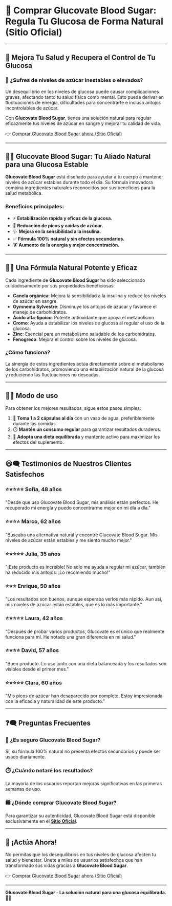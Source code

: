 # 🛒 Comprar Glucovate Blood Sugar: Regula Tu Glucosa de Forma Natural (Sitio Oficial)

---

## 💪 Mejora Tu Salud y Recupera el Control de Tu Glucosa

### 🤔 ¿Sufres de niveles de azúcar inestables o elevados?

Un desequilibrio en los niveles de glucosa puede causar complicaciones graves, afectando tanto tu salud física como mental. Esto puede derivar en fluctuaciones de energía, dificultades para concentrarte e incluso antojos incontrolables de azúcar.

Con **Glucovate Blood Sugar**, tienes una solución natural para regular eficazmente tus niveles de azúcar en sangre y mejorar tu calidad de vida.

👉 [Comprar Glucovate Blood Sugar ahora (Sitio Oficial)](https://t.co/qd5hQ7ymFZ)

---

## 🌿✨ Glucovate Blood Sugar: Tu Aliado Natural para una Glucosa Estable

**Glucovate Blood Sugar** está diseñado para ayudar a tu cuerpo a mantener niveles de azúcar estables durante todo el día. Su fórmula innovadora combina ingredientes naturales reconocidos por sus beneficios para la salud metabólica.

### **Beneficios principales:**
- ⚡ **Estabilización rápida y eficaz de la glucosa.**
- 🍃 **Reducción de picos y caídas de azúcar.**
- 🩺 **Mejora en la sensibilidad a la insulina.**
- ✅ **Fórmula 100% natural y sin efectos secundarios.**
- 🏋️ **Aumento de la energía y mejor concentración.**

---

## 🌸🔬 Una Fórmula Natural Potente y Eficaz

Cada ingrediente de **Glucovate Blood Sugar** ha sido seleccionado cuidadosamente por sus propiedades beneficiosas:

- **Canela orgánica**: Mejora la sensibilidad a la insulina y reduce los niveles de azúcar en sangre.  
- **Gymnema Sylvestre**: Disminuye los antojos de azúcar y favorece el manejo de carbohidratos.  
- **Ácido alfa-lipoico**: Potente antioxidante que apoya el metabolismo.  
- **Cromo**: Ayuda a estabilizar los niveles de glucosa al regular el uso de la glucosa.  
- **Zinc**: Esencial para un metabolismo saludable de los carbohidratos.  
- **Fenogreco**: Mejora el control sobre los niveles de glucosa.

### **¿Cómo funciona?**
La sinergia de estos ingredientes actúa directamente sobre el metabolismo de los carbohidratos, promoviendo una estabilización natural de la glucosa y reduciendo las fluctuaciones no deseadas.

---

## 📝✨ Modo de uso

Para obtener los mejores resultados, sigue estos pasos simples:  
1. 🥄 **Toma 1 a 2 cápsulas al día** con un vaso de agua, preferiblemente durante las comidas.  
2. ⏱️ **Mantén un consumo regular** para garantizar resultados duraderos.  
3. 🍴 **Adopta una dieta equilibrada** y mantente activo para maximizar los efectos del suplemento.

---

## 😃🗨️ Testimonios de Nuestros Clientes Satisfechos

### ⭐⭐⭐⭐⭐ **Sofía, 48 años**  
"Desde que uso Glucovate Blood Sugar, mis análisis están perfectos. He recuperado mi energía y puedo concentrarme mejor en mi día a día."

### ⭐⭐⭐⭐ **Marco, 62 años**  
"Buscaba una alternativa natural y encontré Glucovate Blood Sugar. Mis niveles de azúcar están estables y me siento mucho mejor."

### ⭐⭐⭐⭐⭐ **Julia, 35 años**  
"¡Este producto es increíble! No solo me ayuda a regular mi azúcar, también ha reducido mis antojos. ¡Lo recomiendo mucho!"

### ⭐⭐⭐ **Enrique, 50 años**  
"Los resultados son buenos, aunque esperaba verlos más rápido. Aun así, mis niveles de azúcar están estables, que es lo más importante."

### ⭐⭐⭐⭐⭐ **Laura, 42 años**  
"Después de probar varios productos, Glucovate es el único que realmente funciona para mí. He notado una gran diferencia en mi salud."

### ⭐⭐⭐⭐ **David, 57 años**  
"Buen producto. Lo uso junto con una dieta balanceada y los resultados son visibles desde el primer mes."

### ⭐⭐⭐⭐⭐ **Clara, 60 años**  
"Mis picos de azúcar han desaparecido por completo. Estoy impresionada con la eficacia y naturalidad de este producto."

---

## ❓🗨️ Preguntas Frecuentes

### **🤔 ¿Es seguro Glucovate Blood Sugar?**  
Sí, su fórmula 100% natural no presenta efectos secundarios y puede ser usado diariamente.

### **⏱️ ¿Cuándo notaré los resultados?**  
La mayoría de los usuarios reportan mejoras significativas en las primeras semanas de uso.

### **🛍️ ¿Dónde comprar Glucovate Blood Sugar?**  
Para garantizar su autenticidad, Glucovate Blood Sugar está disponible exclusivamente en el **[Sitio Oficial](https://t.co/qd5hQ7ymFZ)**.

---

## 🚀 ¡Actúa Ahora!

No permitas que los desequilibrios en tus niveles de glucosa afecten tu salud y bienestar. Únete a miles de usuarios satisfechos que han transformado sus vidas gracias a **Glucovate Blood Sugar**.

👉 [Comprar Glucovate Blood Sugar ahora (Sitio Oficial)](https://t.co/qd5hQ7ymFZ)

---

**Glucovate Blood Sugar - La solución natural para una glucosa equilibrada.** 🌿✨
